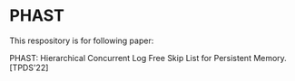 # PHAST
This respository is for following paper:

PHAST: Hierarchical Concurrent Log Free Skip List for Persistent Memory. [TPDS'22]

